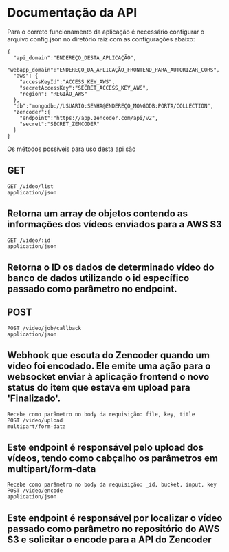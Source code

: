 # Documentação da API
Para o correto funcionamento da aplicação é necessário configurar o arquivo config.json no diretório raiz com as configurações abaixo:
````
{
  "api_domain":"ENDEREÇO_DESTA_APLICAÇÃO",
  "webapp_domain":"ENDEREÇO_DA_APLICAÇÃO_FRONTEND_PARA_AUTORIZAR_CORS",
  "aws": {
    "accessKeyId":"ACCESS_KEY_AWS",
    "secretAccessKey":"SECRET_ACCESS_KEY_AWS",
    "region": "REGIÃO_AWS"
  },
  "db":"mongodb://USUARIO:SENHA@ENDEREÇO_MONGODB:PORTA/COLLECTION",
  "zencoder":{
    "endpoint":"https://app.zencoder.com/api/v2",
    "secret":"SECRET_ZENCODER"
  }
}
````
Os métodos possíveis para uso desta api são

## GET

```
GET /video/list
application/json
```
Retorna um array de objetos contendo as informações dos vídeos enviados para a AWS S3
----
```
GET /video/:id
application/json
```
Retorna o ID os dados de determinado vídeo do banco de dados utilizando o id específico passado como parâmetro no endpoint.
----
## POST

```
POST /video/job/callback
application/json
```
Webhook que escuta do Zencoder quando um vídeo foi encodado. Ele emite uma ação para o websocket enviar à aplicação frontend o novo status
do item que estava em upload para 'Finalizado'.
----
```
Recebe como parâmetro no body da requisição: file, key, title
POST /video/upload
multipart/form-data 
```
Este endpoint é responsável pelo upload dos vídeos, tendo como cabçalho os parâmetros em multipart/form-data 
----
```
Recebe como parâmetro no body da requisição: _id, bucket, input, key
POST /video/encode
application/json
```
Este endpoint é responsável por localizar o vídeo passado como parâmetro no repositório do AWS S3 e solicitar o encode para a API do Zencoder
----
